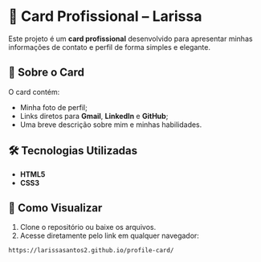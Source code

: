 # 💼 Card Profissional – Larissa  

Este projeto é um **card profissional** desenvolvido para apresentar minhas informações de contato e perfil de forma simples e elegante.  

## 📌 Sobre o Card  
O card contém:  
- Minha foto de perfil;  
- Links diretos para **Gmail**, **LinkedIn** e **GitHub**;  
- Uma breve descrição sobre mim e minhas habilidades.  

## 🛠 Tecnologias Utilizadas  
- **HTML5**  
- **CSS3**  

## 👀 Como Visualizar
1. Clone o repositório ou baixe os arquivos.  
2. Acesse diretamente pelo link em qualquer navegador:

```bash
https://larissasantos2.github.io/profile-card/
